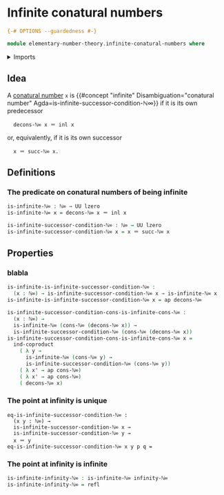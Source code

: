 # Infinite conatural numbers

```agda
{-# OPTIONS --guardedness #-}

module elementary-number-theory.infinite-conatural-numbers where
```

<details><summary>Imports</summary>

```agda
open import elementary-number-theory.conatural-numbers

open import foundation.action-on-identifications-functions
open import foundation.coproduct-types
open import foundation.universe-levels

open import foundation-core.identity-types
```

</details>

## Idea

A [conatural number](elementary-number-theory.conatural-numbers.md) `x` is
{{#concept "infinite" Disambiguation="conatural number" Agda=is-infinite-successor-condition-ℕ∞}}
if it is its own predecessor

```text
  decons-ℕ∞ x ＝ inl x
```

or, equivalently, if it is its own successor

```text
  x ＝ succ-ℕ∞ x.
```

## Definitions

### The predicate on conatural numbers of being infinite

```agda
is-infinite-ℕ∞ : ℕ∞ → UU lzero
is-infinite-ℕ∞ x = decons-ℕ∞ x ＝ inl x

is-infinite-successor-condition-ℕ∞ : ℕ∞ → UU lzero
is-infinite-successor-condition-ℕ∞ x = x ＝ succ-ℕ∞ x
```

## Properties

### blabla

```agda
is-infinite-is-infinite-successor-condition-ℕ∞ :
  (x : ℕ∞) → is-infinite-successor-condition-ℕ∞ x → is-infinite-ℕ∞ x
is-infinite-is-infinite-successor-condition-ℕ∞ x = ap decons-ℕ∞

is-infinite-successor-condition-cons-is-infinite-cons-ℕ∞ :
  (x : ℕ∞) →
  is-infinite-ℕ∞ (cons-ℕ∞ (decons-ℕ∞ x)) →
  is-infinite-successor-condition-ℕ∞ (cons-ℕ∞ (decons-ℕ∞ x))
is-infinite-successor-condition-cons-is-infinite-cons-ℕ∞ x =
  ind-coproduct
    ( λ y →
      is-infinite-ℕ∞ (cons-ℕ∞ y) →
      is-infinite-successor-condition-ℕ∞ (cons-ℕ∞ y))
    ( λ x' → ap cons-ℕ∞)
    ( λ x' → ap cons-ℕ∞)
    ( decons-ℕ∞ x)
```

### The point at infinity is unique

```text
eq-is-infinite-successor-condition-ℕ∞ :
  (x y : ℕ∞) →
  is-infinite-successor-condition-ℕ∞ x →
  is-infinite-successor-condition-ℕ∞ y →
  x ＝ y
eq-is-infinite-successor-condition-ℕ∞ x y p q =
```

### The point at infinity is infinite

```agda
is-infinite-infinity-ℕ∞ : is-infinite-ℕ∞ infinity-ℕ∞
is-infinite-infinity-ℕ∞ = refl
```
